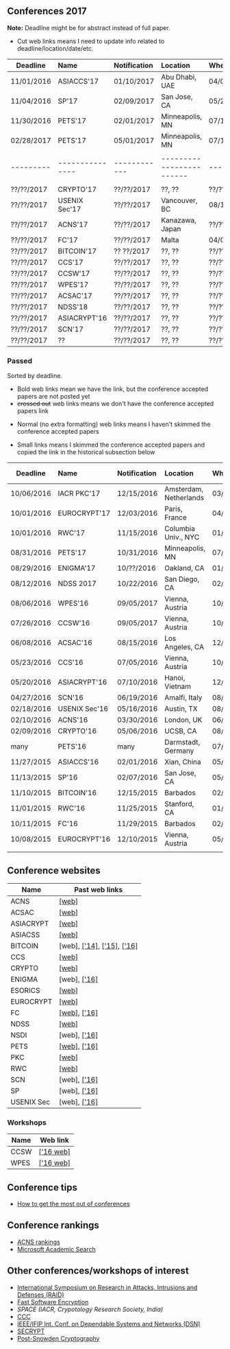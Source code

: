 <head>
    <style>
        table {
            /*border-collapse: separate;*/
            border-spacing: 15px 5px;
        }
    </style>
</head>

## Conferences 2017

**Note:** Deadline might be for abstract instead of full paper.

 - Cut web links means I need to update info related to deadline/location/date/etc.

 | Deadline   |        Name     |  Notification | Location                  | When       | Web link |
 | ---------- | :-------------- | :------------ | :-------------------------| :--------- | :------- |
 | 11/01/2016 | ASIACCS'17      | 01/10/2017    | Abu Dhabi, UAE            | 04/02/2017 | [ASIACCS'17](http://asiaccs2017.com/)
 | 11/04/2016 | SP'17           | 02/09/2017    | San Jose, CA              | 05/22/2017 | [SP'17](http://www.ieee-security.org/TC/SP2017)
 | 11/30/2016 | PETS'17         | 02/01/2017    | Minneapolis, MN           | 07/18/2017 | [PETS'17](https://petsymposium.org/cfp17.php)
 | 02/28/2017 | PETS'17         | 05/01/2017    | Minneapolis, MN           | 07/18/2017 | [PETS'17](https://petsymposium.org/cfp17.php)
 |            |                 |               |                           |            | 
 | ---------  | --------------- | ------------  | ------------------------  | ---------  | --------
 |            |                 |               |                           |            | 
 | ??/??/2017 | CRYPTO'17       | ??/??/2017    | ??, ??                    | ??/??/2017 | <strike>[CRYPTO](https://www.iacr.org/meetings/crypto/)</strike>
 | ??/??/2017 | USENIX Sec'17   | ??/??/2017    | Vancouver, BC             | 08/16/2017 | [USENIX Sec'17](https://www.usenix.org/conference/usenixsecurity17)
 | ??/??/2017 | ACNS'17         | ??/??/2017    | Kanazawa, Japan           | ??/??/2017 | <strike>[ACNS](http://icsd.i2r.a-star.edu.sg/staff/jianying/acns_home/)</strike>
 | ??/??/2017 | FC'17           | ??/??/2017    | Malta                     | 04/03/2017 | [FC'17](http://fc17.ifca.ai/)
 | ??/??/2017 | BITCOIN'17      | ?? ??/2017    | ??, ??                    | ??/??/2017 | <strike>[BITCOIN'17](http://fc17.ifca.ai/bitcoin)</strike>
 | ??/??/2017 | CCS'17          | ??/??/2017    | ??, ??                    | ??/??/2017 | <strike>[CCS'17](https://www.sigsac.org/ccs.html)</strike> 
 | ??/??/2017 | CCSW'17         | ??/??/2017    | ??, ??                    | ??/??/2017 | ??
 | ??/??/2017 | WPES'17         | ??/??/2017    | ??, ??                    | ??/??/2017 | ??
 | ??/??/2017 | ACSAC'17        | ??/??/2017    | ??, ??                    | ??/??/2017 | <strike>[ACSAC'16](https://www.acsac.org/about/)</strike>
 | ??/??/2017 | NDSS'18         | ??/??/2017    | ??, ??                    | ??/??/2018 | <strike>[NDSS'18](http://www.internetsociety.org/events/ndss-symposium/ndss-symposium-2018)</strike>
 | ??/??/2017 | ASIACRYPT'16    | ??/??/2017    | ??, ??                    | ??/??/2017 | ??
 | ??/??/2017 | SCN'17          | ??/??/2017    | ??, ??                    | ??/??/2017 | ??
 | ??/??/2017 | ??              | ??/??/2017    | ??, ??                    | ??/??/2017 | ??

### Passed

Sorted by deadline.

 - Bold web links mean we have the link, but the conference accepted papers are not posted yet
 - <strike>crossed out</strike> web links means we don't have the conference accepted papers link
 * Normal (no extra formatting) web links means I haven't skimmed the conference accepted papers
 - Small links means I skimmed the conference accepted papers and copied the link in the historical subsection below

 | Deadline   |        Name     |  Notification | Location                  | When       | Accepted papers link |
 | ---------- | :-------------- | :------------ | :------------------------ | :--------- | :------- |
 | 10/06/2016 | IACR PKC'17     | 12/15/2016    | Amsterdam, Netherlands    | 03/28/2017 | <strike>[PKC'17](https://www.iacr.org/workshops/pkc2017/)</strike>
 | 10/01/2016 | EUROCRYPT'17    | 12/03/2016    | Paris, France             | 04/30/2017 | <strike>[EUROCRYPT'17](https://eurocrypt2017.di.ens.fr/)</strike>
 | 10/01/2016 | RWC'17          | 11/15/2016    | Columbia Univ., NYC       | 01/04/2017 | <strike>[RWC'17](http://www.realworldcrypto.com/rwc2017)</strike>
 | 08/31/2016 | PETS'17         | 10/31/2016    | Minneapolis, MN           | 07/18/2017 | <strike>[PETS'17](https://petsymposium.org/cfp17.php)</strike>
 | 08/29/2016 | ENIGMA'17       | 10/??/2016    | Oakland, CA               | 01/30/2017 | <strike>[ENGIMA'17](https://www.usenix.org/conference/enigma2017#call)</strike>
 | 08/12/2016 | NDSS 2017       | 10/22/2016    | San Diego, CA             | 02/26/2017 | <strike>[NDSS'17](http://www.internetsociety.org/events/ndss-symposium/ndss-symposium-2017)</strike>
 | 08/06/2016 | WPES'16         | 09/05/2017    | Vienna, Austria           | 10/24/2016 | <strike>[WPES'16](http://wpes2016.di.unimi.it/)</strike> 
 | 07/26/2016 | CCSW'16         | 09/05/2017    | Vienna, Austria           | 10/28/2016 | **[CCSW'16](https://www.zurich.ibm.com/ccsw16/program.html)**
 | 06/08/2016 | ACSAC'16        | 08/15/2016    | Los Angeles, CA           | 12/05/2016 | <strike>[ACSAC'16](https://www.acsac.org/about/)</strike>
 | 05/23/2016 | CCS'16          | 07/05/2016    | Vienna, Austria           | 10/24/2016 | [CCS'16](http://www.sigsac.org/ccs/CCS2016/accepted-papers)
 | 05/20/2016 | ASIACRYPT'16    | 07/10/2016    | Hanoi, Vietnam            | 12/04/2016 | **[ASIACRYPT'16](http://www.asiacrypt2016.com/?page_id=62)**
 | 04/27/2016 | SCN'16          | 06/19/2016    | Amalfi, Italy             | 08/31/2016 | [SCN'16](http://scn.dia.unisa.it/program.shtml)
 | 02/18/2016 | USENIX Sec'16   | 05/16/2016    | Austin, TX                | 08/10/2016 | <small>[USENIX Sec'16](https://www.usenix.org/conference/usenixsecurity16/technical-sessions)</small>
 | 02/10/2016 | ACNS'16         | 03/30/2016    | London, UK                | 06/19/2016 | [ACNS'16](http://acns2016.sccs.surrey.ac.uk/program.html)
 | 02/09/2016 | CRYPTO'16       | 05/06/2016    | UCSB, CA                  | 08/14/2016 | [CRYPTO'16](https://www.iacr.org/conferences/crypto2016/acceptedpapers.html)
 | many       | PETS'16         | many          | Darmstadt, Germany        | 07/19/2016 | <small>[PETS'16](https://petsymposium.org/2016/spw-mirror/pets-2016/program/)</small>
 | 11/27/2015 | ASIACCS'16      | 02/01/2016    | Xian, China               | 05/30/2016 | [ASIACCS'16](http://meeting.xidian.edu.cn/conference/AsiaCCS2016/calls.html)
 | 11/13/2015 | SP'16           | 02/07/2016    | San Jose, CA              | 05/23/2016 | <small>[SP'16](http://www.ieee-security.org/TC/SP2016/program.html)</small>
 | 11/10/2015 | BITCOIN'16      | 12/15/2015    | Barbados                  | 02/26/2016 | <small>[BITCOIN'16](http://fc16.ifca.ai/bitcoin/program.html)</small>
 | 11/01/2015 | RWC'16          | 11/25/2015    | Stanford, CA              | 01/06/2016 | [RWC'16](http://www.realworldcrypto.com/rwc2016/program)
 | 10/11/2015 | FC'16           | 11/29/2015    | Barbados                  | 02/22/2016 | <small>[FC'16](http://fc16.ifca.ai/program.html)</small>
 | 10/08/2015 | EUROCRYPT'16    | 12/10/2015    | Vienna, Austria           | 05/08/2016 | [EUROCRYPT'16](http://ist.ac.at/eurocrypt2016/program.html)
 |            |                 |               |                           |            | 

## Conference websites

 | Name         | Past web links     |  
 | ------------ | -------------------|
 | ACNS         | [[web]](http://icsd.i2r.a-star.edu.sg/staff/jianying/acns_home/)
 | ACSAC        | [[web]](https://www.acsac.org/)
 | ASIACRYPT    | [[web]](https://www.iacr.org/meetings/asiacrypt/)
 | ASIACSS      | [[web]](http://dl.acm.org/event.cfm?id=RE289)
 | BITCOIN      | [web], [['14]](http://fc14.ifca.ai/bitcoin/program.html), [['15]](http://fc15.ifca.ai/bitcoin/schedule.html), [['16]](http://fc16.ifca.ai/bitcoin/program.html)
 | CCS          | [[web]](https://www.sigsac.org/ccs.html)
 | CRYPTO       | [[web]](https://www.iacr.org/meetings/crypto/)
 | ENIGMA       | [web], [['16]](https://www.usenix.org/conference/enigma2016)
 | ESORICS      | [[web]](http://homepages.laas.fr/esorics/)
 | EUROCRYPT    | [[web]](https://www.iacr.org/meetings/eurocrypt/)
 | FC           | [[web]](http://ifca.ai/), [['16]](http://fc16.ifca.ai/)
 | NDSS         | [[web]](http://www.internetsociety.org/events/ndss-symposium)
 | NSDI         | [web], [['16]](https://www.usenix.org/conference/nsdi16)
 | PETS         | [[web]](https://petsymposium.org/), [['16]](https://petsymposium.org/2016/spw-mirror/pets-2016/program/)
 | PKC          | [[web]](https://www.iacr.org/meetings/pkc/)
 | RWC          | [[web]](http://www.realworldcrypto.com/)
 | SCN          | [web], [['16]](http://scn.dia.unisa.it/)
 | SP           | [web], [['16]](http://www.ieee-security.org/TC/SP2016/)
 | USENIX Sec   | [web], [['16]](https://www.usenix.org/conference/usenixsecurity16)

### Workshops

 | Name         | Web link           |  
 | ------------ | -------------------|
 | CCSW         | [['16 web]](https://www.zurich.ibm.com/ccsw16/index.html)
 | WPES         | [['16 web]](http://wpes2016.di.unimi.it/)

## Conference tips

 - [How to get the most out of conferences](http://scottberkun.com/essays/24-how-to-get-the-most-out-of-conferences/)

## Conference rankings

 - [ACNS rankings](http://icsd.i2r.a-star.edu.sg/staff/jianying/conference-ranking.html)
 - [Microsoft Academic Search](http://academic.research.microsoft.com/RankList?entitytype=3&topdomainid=2&subdomainid=2&last=0)


## Other conferences/workshops of interest
 
 - [International Symposium on Research in Attacks, Intrusions and Defenses (RAID)](http://www.raid-symposium.org/)
 - [Fast Software Encryption](https://www.iacr.org/meetings/fse/) 
 - _SPACE (IACR, Crypotology Research Society, India)_
 - [CCC](https://events.ccc.de/)
 - [IEEE/IFIP Int. Conf. on Dependable Systems and Networks (DSN)](http://www.dsn.org/)
 - [SECRYPT](http://www.secrypt.icete.org/Home.aspx)
 - [Post-Snowden Cryptography](https://hyperelliptic.org/PSC/)
